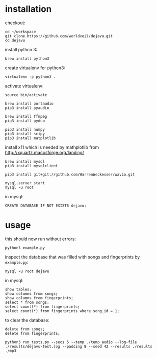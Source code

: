 # installation

checkout:
```
cd ~/workspace
git clone https://github.com/worldveil/dejavu.git
cd dejavu
```

install python 3:
```
brew install python3
```

create virtualenv for python3:
```
virtualenv -p python3 .
```

activate virtualenv:
```
source bin/activate
```

```
brew install portaudio
pip3 install pyaudio
```

```
brew install ffmpeg
pip3 install pydub
```

```
pip3 install numpy
pip3 install scipy
pip3 install matplotlib
```

install x11 which is needed by mathplotlib from http://xquartz.macosforge.org/landing/

```
brew install mysql
pip3 install mysqlclient
```

```
pip3 install git+git://github.com/WarrenWeckesser/wavio.git
```

```
mysql.server start
mysql -u root
```

in mysql:
```
CREATE DATABASE IF NOT EXISTS dejavu;
```

# usage

this should now run without errors:
```
python3 example.py
```

inspect the database that was filled with songs and fingerprints by `example.py`:
```
mysql -u root dejavu
```
in mysql:
```
show tables;
show columns from songs;
show columns from fingerprints;
select * from songs;
select count(*) from fingerprints;
select count(*) from fingerprints where song_id = 1;
```

to clear the database:
```
delete from songs;
delete from fingerprints;
```

```
python3 run_tests.py --secs 5 --temp ./temp_audio --log-file ./results/dejavu-test.log --padding 8 --seed 42 --results ./results ./mp3
```
